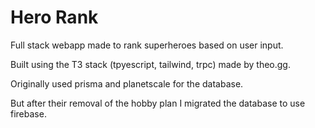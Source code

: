 # Hero Rank

Full stack webapp made to rank superheroes based on user 
input.

Built using the T3 stack (tpyescript, tailwind, trpc) made by theo.gg.

Originally used prisma and planetscale for the database.

But after their removal of the hobby plan I migrated the database to use firebase.